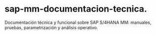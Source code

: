 # sap-mm-documentacion-tecnica.
Documentación técnica y funcional sobre SAP S/4HANA MM: manuales, pruebas, parametrización y análisis operativo.
